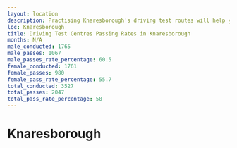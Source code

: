 ```yaml
---
layout: location
description: Practising Knaresborough's driving test routes will help you become more confident in your gear-changing abilities.
loc: Knaresborough
title: Driving Test Centres Passing Rates in Knaresborough
months: N/A
male_conducted: 1765
male_passes: 1067
male_passes_rate_percentage: 60.5
female_conducted: 1761
female_passes: 980
female_pass_rate_percentage: 55.7
total_conducted: 3527
total_passes: 2047
total_pass_rate_percentage: 58
---
```


# Knaresborough
